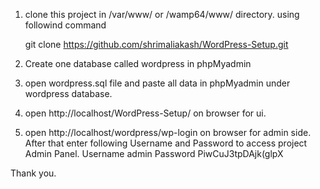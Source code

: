 1.	clone this project in /var/www/ or 	/wamp64/www/ directory. using followind command 
	
	git clone https://github.com/shrimaliakash/WordPress-Setup.git
2.	Create one database called wordpress in phpMyadmin
3.	open wordpress.sql file and paste all data in phpMyadmin under wordpress database.
4.	open http://localhost/WordPress-Setup/  on browser for ui.
5.	open http://localhost/wordpress/wp-login on browser for admin side.
	After that enter following Username and Password to access project Admin Panel.
	Username		admin
	Password		PiwCuJ3tpDAjk(glpX

Thank you.
